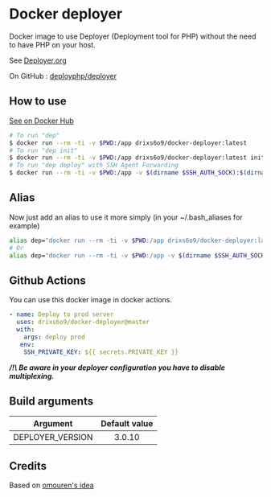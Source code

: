 # Docker deployer

Docker image to use Deployer (Deployment tool for PHP) without the need to have PHP on your host.

See [Deployer.org](https://deployer.org/)

On GitHub : [deployphp/deployer](https://github.com/deployphp/deployer)

## How to use
[See on Docker Hub](https://hub.docker.com/r/drixs6o9/docker-deployer/)
``` bash
# To run "dep"
$ docker run --rm -ti -v $PWD:/app drixs6o9/docker-deployer:latest
# To run "dep init"
$ docker run --rm -ti -v $PWD:/app drixs6o9/docker-deployer:latest init
# To run "dep deploy" with SSH Agent Forwarding
$ docker run --rm -ti -v $PWD:/app -v $(dirname $SSH_AUTH_SOCK):$(dirname $SSH_AUTH_SOCK) -e SSH_AUTH_SOCK=$SSH_AUTH_SOCK drixs6o9/docker-deployer:latest deploy
```

## Alias
Now just add an alias to use it more simply (in your ~/.bash_aliases for example)
``` bash
alias dep="docker run --rm -ti -v $PWD:/app drixs6o9/docker-deployer:latest"
# Or
alias dep="docker run --rm -ti -v $PWD:/app -v $(dirname $SSH_AUTH_SOCK):$(dirname $SSH_AUTH_SOCK) -e SSH_AUTH_SOCK=$SSH_AUTH_SOCK drixs6o9/docker-deployer:latest"
```

## Github Actions
You can use this docker image in docker actions.
```yaml
- name: Deploy to prod server
  uses: drixs6o9/docker-deployer@master
  with:
    args: deploy prod
   env:
    SSH_PRIVATE_KEY: ${{ secrets.PRIVATE_KEY }}
```
***/!\ Be aware in your deployer configuration you have to disable multiplexing.***

## Build arguments

Argument         | Default value
:--------------: | :-----------:
DEPLOYER_VERSION | 3.0.10

## Credits
Based on [omouren's idea](https://github.com/omouren/docker-deployer)
